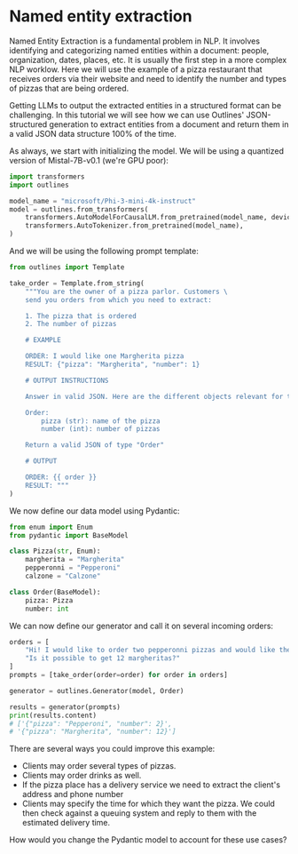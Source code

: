 # Named entity extraction

Named Entity Extraction is a fundamental problem in NLP. It involves identifying and categorizing named entities within a document: people, organization, dates, places, etc. It is usually the first step in a more complex NLP worklow. Here we will use the example of a pizza restaurant that receives orders via their website and need to identify the number and types of pizzas that are being ordered.

Getting LLMs to output the extracted entities in a structured format can be challenging. In this tutorial we will see how we can use Outlines' JSON-structured generation to extract entities from a document and return them in a valid JSON data structure 100% of the time.

As always, we start with initializing the model. We will be using a quantized version of Mistal-7B-v0.1 (we're GPU poor):

```python
import transformers
import outlines

model_name = "microsoft/Phi-3-mini-4k-instruct"
model = outlines.from_transformers(
    transformers.AutoModelForCausalLM.from_pretrained(model_name, device_map="cuda"),
    transformers.AutoTokenizer.from_pretrained(model_name),
)
```

And we will be using the following prompt template:

```python
from outlines import Template

take_order = Template.from_string(
    """You are the owner of a pizza parlor. Customers \
    send you orders from which you need to extract:

    1. The pizza that is ordered
    2. The number of pizzas

    # EXAMPLE

    ORDER: I would like one Margherita pizza
    RESULT: {"pizza": "Margherita", "number": 1}

    # OUTPUT INSTRUCTIONS

    Answer in valid JSON. Here are the different objects relevant for the output:

    Order:
        pizza (str): name of the pizza
        number (int): number of pizzas

    Return a valid JSON of type "Order"

    # OUTPUT

    ORDER: {{ order }}
    RESULT: """
)
```

We now define our data model using Pydantic:

```python
from enum import Enum
from pydantic import BaseModel

class Pizza(str, Enum):
    margherita = "Margherita"
    pepperonni = "Pepperoni"
    calzone = "Calzone"

class Order(BaseModel):
    pizza: Pizza
    number: int
```

We can now define our generator and call it on several incoming orders:

```python
orders = [
    "Hi! I would like to order two pepperonni pizzas and would like them in 30mins.",
    "Is it possible to get 12 margheritas?"
]
prompts = [take_order(order=order) for order in orders]

generator = outlines.Generator(model, Order)

results = generator(prompts)
print(results.content)
# ['{"pizza": "Pepperoni", "number": 2}',
# '{"pizza": "Margherita", "number": 12}']
```

There are several ways you could improve this example:

- Clients may order several types of pizzas.
- Clients may order drinks as well.
- If the pizza place has a delivery service we need to extract the client's address and phone number
- Clients may specify the time for which they want the pizza. We could then check against a queuing system and reply to them with the estimated delivery time.

How would you change the Pydantic model to account for these use cases?
